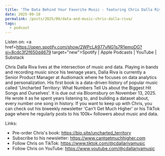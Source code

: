 ```yaml
---
title: 'The Data Behind Your Favorite Music - featuring Chris Dalla Riva'
date: 2025-09-10
permalink: /posts/2025/09/data-and-music-chris-dalla-riva/
tags:
  - podcast
---
```


Listen on: <a href=https://open.spotify.com/show/2WPcLA977vNG1s7R1emoDG?si=8cdc3f2f650d4679 target="new">Spotify</a> | Apple Podcasts | YouTube | Substack 

Chris Dalla Riva lives at the intersection of music and data. Playing in bands and recording music since his teenage years, Dalla Riva is currently a Senior Product Manager at Audiomack where he focuses on data analytics and personalization. His first book is a data-driven history of popular music called 'Uncharted Territory: What Numbers Tell Us about the Biggest Hit Songs and Ourselves'. It is due out via Bloomsbury on November 13, 2025. He wrote it as he spent years listening to, and building a dataset about, every number one song in history. If you want to keep up with Chris, you can check out his biweekly newsletter 'Can't Get Much Higher' or his TikTok page where he regularly posts to his 100k+ followers about music and data. 

Links: 
* Pre-order Chris's book: https://bio.site/uncharted_territory
* Subscribe to his newsletter: https://www.cantgetmuchhigher.com
* Follow Chris on TikTok: https://www.tiktok.com/@cdallarivamusic  
* Follow Chris on YouTube: https://www.youtube.com/@cdallarivamusic
